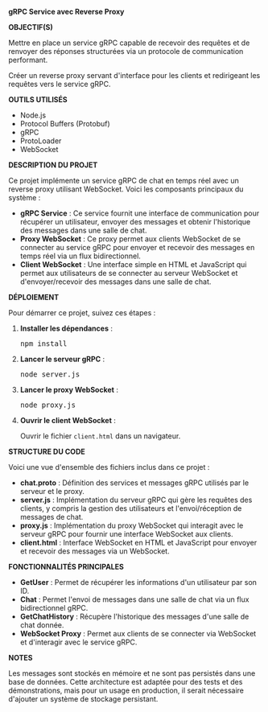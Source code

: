 <b> gRPC Service avec Reverse Proxy </b>

<b> OBJECTIF(S) </b>

<p>Mettre en place un service gRPC capable de recevoir des requêtes et de renvoyer des réponses structurées via un protocole de communication performant.</p>
<p>Créer un reverse proxy servant d'interface pour les clients et redirigeant les requêtes vers le service gRPC.</p>

<b> OUTILS UTILISÉS </b>

<ul>
  <li>Node.js</li>
  <li>Protocol Buffers (Protobuf)</li>
  <li>gRPC</li>
  <li>ProtoLoader</li>
  <li>WebSocket</li>
</ul>

<b> DESCRIPTION DU PROJET </b>

<p>Ce projet implémente un service gRPC de chat en temps réel avec un reverse proxy utilisant WebSocket. Voici les composants principaux du système :</p>

<ul>
  <li><b>gRPC Service</b> : Ce service fournit une interface de communication pour récupérer un utilisateur, envoyer des messages et obtenir l'historique des messages dans une salle de chat.</li>
  <li><b>Proxy WebSocket</b> : Ce proxy permet aux clients WebSocket de se connecter au service gRPC pour envoyer et recevoir des messages en temps réel via un flux bidirectionnel.</li>
  <li><b>Client WebSocket</b> : Une interface simple en HTML et JavaScript qui permet aux utilisateurs de se connecter au serveur WebSocket et d'envoyer/recevoir des messages dans une salle de chat.</li>
</ul>

<b> DÉPLOIEMENT </b>

<p>Pour démarrer ce projet, suivez ces étapes :</p>

<ol>
  <li><b>Installer les dépendances</b> :
    <pre>npm install</pre>
  </li>
  <li><b>Lancer le serveur gRPC</b> :
    <pre>node server.js</pre>
  </li>
  <li><b>Lancer le proxy WebSocket</b> :
    <pre>node proxy.js</pre>
  </li>
  <li><b>Ouvrir le client WebSocket</b> :
    <p>Ouvrir le fichier <code>client.html</code> dans un navigateur.</p>
  </li>
</ol>

<b> STRUCTURE DU CODE </b>

<p>Voici une vue d'ensemble des fichiers inclus dans ce projet :</p>

<ul>
  <li><b>chat.proto</b> : Définition des services et messages gRPC utilisés par le serveur et le proxy.</li>
  <li><b>server.js</b> : Implémentation du serveur gRPC qui gère les requêtes des clients, y compris la gestion des utilisateurs et l'envoi/réception de messages de chat.</li>
  <li><b>proxy.js</b> : Implémentation du proxy WebSocket qui interagit avec le serveur gRPC pour fournir une interface WebSocket aux clients.</li>
  <li><b>client.html</b> : Interface WebSocket en HTML et JavaScript pour envoyer et recevoir des messages via un WebSocket.</li>
</ul>

<b> FONCTIONNALITÉS PRINCIPALES </b>

<ul>
  <li><b>GetUser</b> : Permet de récupérer les informations d'un utilisateur par son ID.</li>
  <li><b>Chat</b> : Permet l'envoi de messages dans une salle de chat via un flux bidirectionnel gRPC.</li>
  <li><b>GetChatHistory</b> : Récupère l'historique des messages d'une salle de chat donnée.</li>
  <li><b>WebSocket Proxy</b> : Permet aux clients de se connecter via WebSocket et d'interagir avec le service gRPC.</li>
</ul>

<b> NOTES </b>

<p>Les messages sont stockés en mémoire et ne sont pas persistés dans une base de données. Cette architecture est adaptée pour des tests et des démonstrations, mais pour un usage en production, il serait nécessaire d'ajouter un système de stockage persistant.</p>
